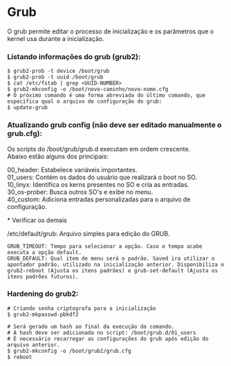 # Grub
O grub permite editar o processo de inicialização e os parâmetros que o kernel usa durante a inicialização.

### Listando informações do grub (grub2):
```
$ grub2-prob -t device /boot/grub
$ grub2-prob -t uuid /boot/grub
$ cat /etc/fstab | grep <UUID-NUMBER>
$ grub2-mkconfig -o /boot/novo-caminho/novo-nome.cfg
# O próximo comando é uma forma abreviada do último comando, que especifica qual o arquivo de configuração do grub:
$ update-grub
```

### Atualizando grub config (não deve ser editado manualmente o grub.cfg):
<p>
Os scripts do /boot/grub/grub.d executam em ordem crescente.<br />
Abaixo estão alguns dos principais:

00_header: Estabelece variáveis importantes.<br />
01_users: Contém os dados do usuário que realizará o boot no SO.<br />
10_linyx: Identifica os kerns presentes no SO e cria as entradas.<br />
30_os-prober: Busca outros SO's e exibe no menu.<br />
40_custom: Adiciona entradas personalizadas para o arquivo de configuração.
</p>
* Verificar os demais

/etc/default/grub: Arquivo simples para edição do GRUB.
```
GRUB_TIMEOUT: Tempo para selecionar a opção. Caso o tempo acabe executa a opção default.
GRUB_DEFAULT: Qual item de menu será o padrão. Saved ira utilizar o apontador padrão, utilizado na inicialização anterior. Disponibiliza o grub2-reboot (Ajusta os itens padrões) e grub-set-default (Ajusta os itens padrões futuros).
```

### Hardening do grub2:

```
# Criando senha criptografa para a inicialização
$ grub2-mkpasswd-pbkdf2

# Será gerado um hash ao final da execução do comando.
# A hash deve ser adicionada no script: /boot/grub.d/01_users
# É necessário recarregar as configurações do grub após edição do arquivo anterior.
$ grub2-mkconfig -o /boot/grub2/grub.cfg
$ reboot
```
